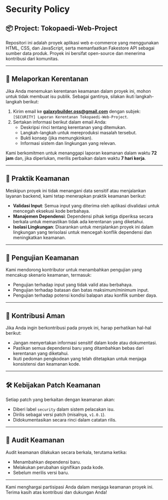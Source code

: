 # Security Policy

## 📦 Project: Tokopaedi-Web-Project

Repositori ini adalah proyek aplikasi web e-commerce yang menggunakan HTML, CSS, dan JavaScript, serta memanfaatkan Fakestore API sebagai sumber data produk. Proyek ini bersifat open-source dan menerima kontribusi dari komunitas.

---

## 📢 Melaporkan Kerentanan

Jika Anda menemukan kerentanan keamanan dalam proyek ini, mohon untuk tidak membuat isu publik. Sebagai gantinya, silakan ikuti langkah-langkah berikut:

1. Kirim email ke **galaxybuilder.oss@gmail.com** dengan subjek: `[SECURITY] Laporan Kerentanan Tokopaedi-Web-Project`.
2. Sertakan informasi berikut dalam email Anda:
   - Deskripsi rinci tentang kerentanan yang ditemukan.
   - Langkah-langkah untuk mereproduksi masalah tersebut.
   - Bukti konsep (jika memungkinkan).
   - Informasi sistem dan lingkungan yang relevan.

Kami berkomitmen untuk menanggapi laporan keamanan dalam waktu **72 jam** dan, jika diperlukan, merilis perbaikan dalam waktu **7 hari kerja**.

---

## 🔐 Praktik Keamanan

Meskipun proyek ini tidak menangani data sensitif atau menjalankan layanan backend, kami tetap menerapkan praktik keamanan berikut:

- **Validasi Input**: Semua input yang diterima oleh aplikasi divalidasi untuk mencegah eksekusi kode berbahaya.
- **Manajemen Dependensi**: Dependensi pihak ketiga diperiksa secara berkala untuk memastikan tidak ada kerentanan yang diketahui.
- **Isolasi Lingkungan**: Disarankan untuk menjalankan proyek ini dalam lingkungan yang terisolasi untuk mencegah konflik dependensi dan meningkatkan keamanan.

---

## 🧪 Pengujian Keamanan

Kami mendorong kontributor untuk menambahkan pengujian yang mencakup skenario keamanan, termasuk:

- Pengujian terhadap input yang tidak valid atau berbahaya.
- Pengujian terhadap batasan dan batas maksimum/minimum input.
- Pengujian terhadap potensi kondisi balapan atau konflik sumber daya.

---

## 🤝 Kontribusi Aman

Jika Anda ingin berkontribusi pada proyek ini, harap perhatikan hal-hal berikut:

- Jangan menyertakan informasi sensitif dalam kode atau dokumentasi.
- Pastikan semua dependensi baru yang ditambahkan bebas dari kerentanan yang diketahui.
- Ikuti pedoman pengkodean yang telah ditetapkan untuk menjaga konsistensi dan keamanan kode.

---

## 🛠️ Kebijakan Patch Keamanan

Setiap patch yang berkaitan dengan keamanan akan:

- Diberi label `security` dalam sistem pelacakan isu.
- Dirilis sebagai versi patch (misalnya, `v1.0.1`).
- Didokumentasikan secara rinci dalam catatan rilis.

---

## 📅 Audit Keamanan

Audit keamanan dilakukan secara berkala, terutama ketika:

- Menambahkan dependensi baru.
- Melakukan perubahan signifikan pada kode.
- Sebelum merilis versi baru.

---

Kami menghargai partisipasi Anda dalam menjaga keamanan proyek ini. Terima kasih atas kontribusi dan dukungan Anda!


